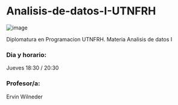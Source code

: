 # Analisis-de-datos-I-UTNFRH

![image](https://user-images.githubusercontent.com/78452543/226374008-91834287-9ea0-4cf8-a07d-127f77abfbd9.png)

Diplomatura en Programacion UTNFRH. Materia Analisis de datos I

### Dia y horario:
Jueves 18:30 / 20:30

### Profesor/a:

Ervin Wilneder 

